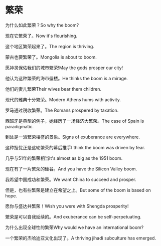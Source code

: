 # 繁荣

<p><span class="chinese">为什么如此繁荣？</span><span class="english">So why the boom?</span></p>

<p><span class="chinese">现在它繁荣了。</span><span class="english">Now it's flourishing.</span></p>

<p><span class="chinese">这个地区繁荣起来了。</span><span class="english">The region is thriving.</span></p>

<p><span class="chinese">蒙古也要繁荣了。</span><span class="english">Mongolia is about to boom.</span></p>

<p><span class="chinese">愿神灵保佑我们的城市繁荣!</span><span class="english">May the gods prosper our city!</span></p>

<p><span class="chinese">他认为这种繁荣的海市蜃楼。</span><span class="english">He thinks the boom is a mirage.</span></p>

<p><span class="chinese">他们的妻儿繁荣</span><span class="english">Their wives bear them children.</span></p>

<p><span class="chinese">现代的雅典十分繁荣。</span><span class="english">Modern Athens hums with activity.</span></p>

<p><span class="chinese">罗马通过税收繁荣。</span><span class="english">The Romans prospered by taxation.</span></p>

<p><span class="chinese">西班牙是典型的例子，她经历了一场经济大繁荣。</span><span class="english">The case of Spain is paradigmatic.</span></p>

<p><span class="chinese">到处是一派繁荣楼盛的景象。</span><span class="english">Signs of exuberance are everywhere.</span></p>

<p><span class="chinese">这种担忧正是这轮繁荣的幕后推手</span><span class="english">I think the boom was driven by fear.</span></p>

<p><span class="chinese">几乎与51年的繁荣相当</span><span class="english">It's almost as big as the 1951 boom.</span></p>

<p><span class="chinese">现在有了一片繁荣的硅谷。</span><span class="english">And you have the Silicon Valley boom.</span></p>

<p><span class="chinese">我希望中国成功和繁荣。</span><span class="english">We want China to succeed and prosper.</span></p>

<p><span class="chinese">但是，也有些繁荣是建立在希望之上。</span><span class="english">But some of the boom is based on hope.</span></p>

<p><span class="chinese">愿你与盛达共繁荣！</span><span class="english">Wish you were with Shengda prosperity!</span></p>

<p><span class="chinese">繁荣是可以自我延续的。</span><span class="english">And exuberance can be self-perpetuating.</span></p>

<p><span class="chinese">为什么出现全球性的繁荣</span><span class="english">Why would we have an international boom?</span></p>

<p><span class="chinese">一个繁荣的杰哈迪亚文化出现了。</span><span class="english">A thriving jihadi subculture has emerged.</span></p>

